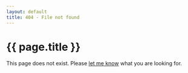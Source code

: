 ```yaml
---
layout: default
title: 404 - File not found
---
```


# {{ page.title }}

This page does not exist. Please [let me know][MAIL] what you are looking for.

[MAIL]: mailto:david.azcona2@mail.dcu.ie
